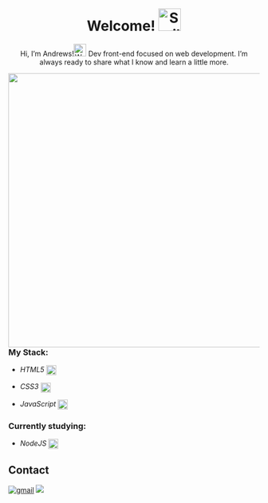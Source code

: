 
<h1 align="center">Welcome! <img src="https://user-images.githubusercontent.com/86017907/179375356-1097f8a7-8007-4d1a-80d9-c2a5f439e522.gif" width="45" alt="Smiling face emoji"/></h1>

<p align="center"> Hi, I’m Andrews!<img src="https://user-images.githubusercontent.com/86017907/179375279-cffcf0ca-648a-4095-b9f4-df433afb188c.gif" width="25" alt="Waving Hand"/> Dev front-end focused on web development. I’m always ready to share what I know and learn a little more. </p>

<img src="https://www.ignboards.com/proxy.php?image=https%3A%2F%2Fi.imgur.com%2FX2mgz1R.gif&hash=4e9b3104256f78ddd0b6109373460647" width="550" align="right"/>

### My Stack:

  - *HTML5* <img src="https://skillicons.dev/icons?i=html" align="center" width="20"/> 
  
  - *CSS3* <img src="https://skillicons.dev/icons?i=css" align="center" width="20"/>
  
  - *JavaScript* <img src="https://skillicons.dev/icons?i=js" align="center" width="20"/>
 
 ### Currently studying:
  - *NodeJS* <img src="https://skillicons.dev/icons?i=nodejs" align="center" width="20"/>

## Contact
[![gmail](https://img.shields.io/badge/Gmail-D14836?style=for-the-badge&logo=gmail&logoColor=white)](mailto:andrewscarvalho2001@gmail.com)
<a href="https://www.linkedin.com/in/andrewsitiel" target="_blank"><img src="https://img.shields.io/badge/LinkedIn-0077B5?style=for-the-badge&logo=linkedin&logoColor=white"/></a>

